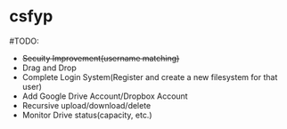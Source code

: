 # csfyp

#TODO:
* ~~Secuity Improvement(username matching)~~
* Drag and Drop
* Complete Login System(Register and create a new filesystem for that user)
* Add Google Drive Account/Dropbox Account
* Recursive upload/download/delete
* Monitor Drive status(capacity, etc.)

